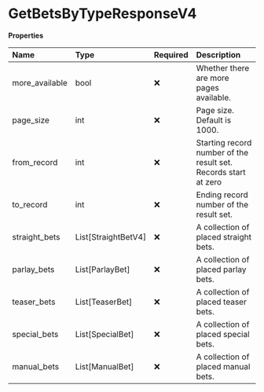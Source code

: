 # GetBetsByTypeResponseV4

**Properties**

| Name           | Type                | Required | Description                                                     |
| :------------- | :------------------ | :------- | :-------------------------------------------------------------- |
| more_available | bool                | ❌       | Whether there are more pages available.                         |
| page_size      | int                 | ❌       | Page size. Default is 1000.                                     |
| from_record    | int                 | ❌       | Starting record number of the result set. Records start at zero |
| to_record      | int                 | ❌       | Ending record number of the result set.                         |
| straight_bets  | List[StraightBetV4] | ❌       | A collection of placed straight bets.                           |
| parlay_bets    | List[ParlayBet]     | ❌       | A collection of placed parlay bets.                             |
| teaser_bets    | List[TeaserBet]     | ❌       | A collection of placed teaser bets.                             |
| special_bets   | List[SpecialBet]    | ❌       | A collection of placed special bets.                            |
| manual_bets    | List[ManualBet]     | ❌       | A collection of placed manual bets.                             |

<!-- This file was generated by liblab | https://liblab.com/ -->
